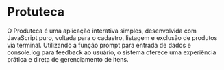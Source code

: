 # Protuteca
O Produteca é uma aplicação interativa simples, desenvolvida com JavaScript puro, voltada para o cadastro, listagem e exclusão de produtos via terminal. Utilizando a função prompt para entrada de dados e console.log para feedback ao usuário, o sistema oferece uma experiência prática e direta de gerenciamento de itens.
